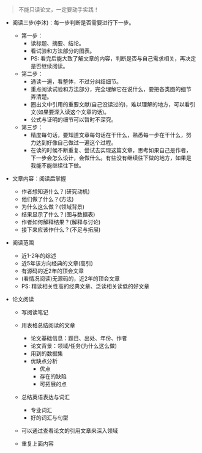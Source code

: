 > 不能只读论文，一定要动手实践！

- 阅读三步(李沐)：每一步判断是否需要进行下一步。
    - 第一步：
        - 读标题、摘要、结论。
        - 看试验和方法部分的图表。
        - PS: 看完后能大致了解文章的内容，判断是否与自己需求相关，再决定是否继续阅读。
    - 第二步：
        - 通读一遍，看整体，不过分纠结细节。
        - 重点阅读试验和方法部分，完全理解它在说什么，要把各类图的细节弄清楚。
        - 圈出文中引用的重要文献(自己没读过的)，难以理解的地方，可以看引文(如果要深入读这个文章的话)。
        - 公式与证明的细节可以暂时不深究。
    - 第三步：
        - 精度每句话，要知道文章每句话在干什么，熟悉每一步在干什么，努力达到好像自己做过一遍这个过程。
        - 在读的时候不断重复、尝试去实现这篇文章，思考如果自己是作者，下一步会怎么设计，会做什么。有些没有继续往下做的地方，如果是我能不能继续往下做。

- 文章内容：阅读后掌握
    - 作者想知道什么？(研究动机)
    - 他们做了什么？(方法)
    - 为什么这么做？(领域背景)
    - 结果显示了什么？(图与数据表)
    - 作者如何解释结果？(解释与讨论)
    - 接下来应该作什么？(不足与拓展)

- 阅读范围
    - 近1-2年的综述
    - 近5年该方向经典的文章(高引)
    - 有源码的近2年的顶会文章
    - (看情况阅读)无源码的，近2年的顶会文章
    - PS: 精读相关性高的经典文章、泛读相关读低的好文章
    
- 论文阅读
    - 写阅读笔记
    - 用表格总结阅读的文章
        - 论文基础信息：题目、出处、年份、作者
        - 论文背景：领域/任务(为什么这么做)
        - 用到的数据集
        - 优缺点分析
            - 优点
            - 存在的缺陷
            - 可拓展的点
        
    - 总结英语表达与词汇
        - 专业词汇
        - 好的词汇与句型
        
    - 可以通过查看论文的引用文章来深入领域
    - 重复上面内容